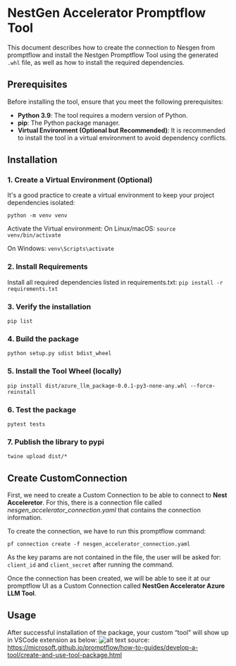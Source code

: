 # NestGen Accelerator Promptflow Tool

This document describes how to create the connection to Nesgen from promptflow and install the Nestgen Promptflow Tool using the generated `.whl` file, as well as how to install the required dependencies.

## Prerequisites

Before installing the tool, ensure that you meet the following prerequisites:

- **Python 3.9**: The tool requires a modern version of Python.
- **pip**: The Python package manager.
- **Virtual Environment (Optional but Recommended)**: It is recommended to install the tool in a virtual environment to avoid dependency conflicts.

## Installation

### 1. Create a Virtual Environment (Optional)

It's a good practice to create a virtual environment to keep your project dependencies isolated:

```python -m venv venv```

Activate the Virtual environment:
On Linux/macOS:
```source venv/bin/activate```

On Windows:
```venv\Scripts\activate```

### 2. Install Requirements

Install all required dependencies listed in requirements.txt:
```pip install -r requirements.txt```

### 3. Verify the installation
```pip list```

### 4. Build the package
```python setup.py sdist bdist_wheel```

### 5. Install the Tool Wheel (locally)
```pip install dist/azure_llm_package-0.0.1-py3-none-any.whl --force-reinstall```

### 6. Test the package
```pytest tests```

### 7. Publish the library to pypi
```twine upload dist/*```

## Create CustomConnection
First, we need to create a Custom Connection to be able to connect to **Nest Acceleretor**. For this, there is a connection file called *nesgen_accelerator_connection.yaml* that contains the connection information. 

To create the connection, we have to run this promptflow command:

```pf connection create -f nesgen_accelerator_connection.yaml```

As the key params are not contained in the file, the user will be asked for:  `client_id` and `client_secret` after running the command.

Once the connection has been created, we will be able to see it at our promptflow UI as a Custom Connection called **NestGen Accelerator Azure LLM Tool**.


## Usage
After successful installation of the package, your custom “tool” will show up in VSCode extension as below: 
![alt text](https://microsoft.github.io/promptflow/_images/custom-tool-list-in-extension.png)
source: https://microsoft.github.io/promptflow/how-to-guides/develop-a-tool/create-and-use-tool-package.html
